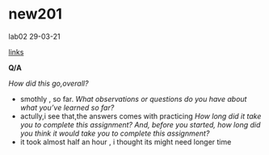 # new201

lab02 29-03-21

[links](https://github.com/LTUC/amman-201d20/tree/main/configs)

**Q/A**


*How did this go,overall?*
- smothly , so far.
*What observations or questions do you have about what you’ve learned so far?*
- actully,i see that,the answers comes with practicing
*How long did it take you to complete this assignment? And, before you started, how long did you think it would take you to complete this assignment?*
- it took almost half an hour , i thought its might need longer time 